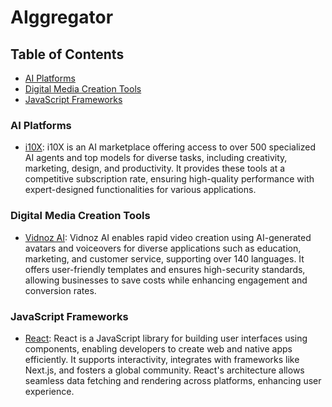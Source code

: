 # AIggregator

## Table of Contents

- [AI Platforms](#ai-platforms)
- [Digital Media Creation Tools](#digital-media-creation-tools)
- [JavaScript Frameworks](#javascript-frameworks)

### AI Platforms
- [i10X](https://i10x.ai/): i10X is an AI marketplace offering access to over 500 specialized AI agents and top models for diverse tasks, including creativity, marketing, design, and productivity. It provides these tools at a competitive subscription rate, ensuring high-quality performance with expert-designed functionalities for various applications.

### Digital Media Creation Tools
- [Vidnoz AI](https://www.vidnoz.com): Vidnoz AI enables rapid video creation using AI-generated avatars and voiceovers for diverse applications such as education, marketing, and customer service, supporting over 140 languages. It offers user-friendly templates and ensures high-security standards, allowing businesses to save costs while enhancing engagement and conversion rates.

### JavaScript Frameworks
- [React](https://react.dev): React is a JavaScript library for building user interfaces using components, enabling developers to create web and native apps efficiently. It supports interactivity, integrates with frameworks like Next.js, and fosters a global community. React's architecture allows seamless data fetching and rendering across platforms, enhancing user experience.
